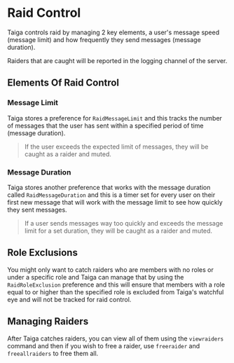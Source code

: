 # Raid Control
Taiga controls raid by managing 2 key elements, a user's message speed (message limit) and how frequently they send 
messages (message duration).

Raiders that are caught will be reported in the logging channel of the server.

## Elements Of Raid Control
### Message Limit 
Taiga stores a preference for `RaidMessageLimit` and this tracks the number of messages that the user has sent within a 
specified period of time (message duration).

> If the user exceeds the expected limit of messages, they will be caught as a raider and muted.

### Message Duration
Taiga stores another preference that works with the message duration called `RaidMessageDuration` and this is a timer 
set for every user on their first new message that will work with the message limit to see how quickly they sent 
messages. 

> If a user sends messages way too quickly and exceeds the message limit for a set duration, 
they will be caught as a raider and muted.

## Role Exclusions
You might only want to catch raiders who are members with no roles or under a specific role and Taiga can manage that 
by using the `RaidRoleExclusion` preference and this will ensure that members with a role equal to or higher than the 
specified role is excluded from Taiga's watchful eye and will not be tracked for raid control.

## Managing Raiders
After Taiga catches raiders, you can view all of them using the `viewraiders` command and then if you wish to free a 
raider, use `freeraider` and `freeallraiders` to free them all.